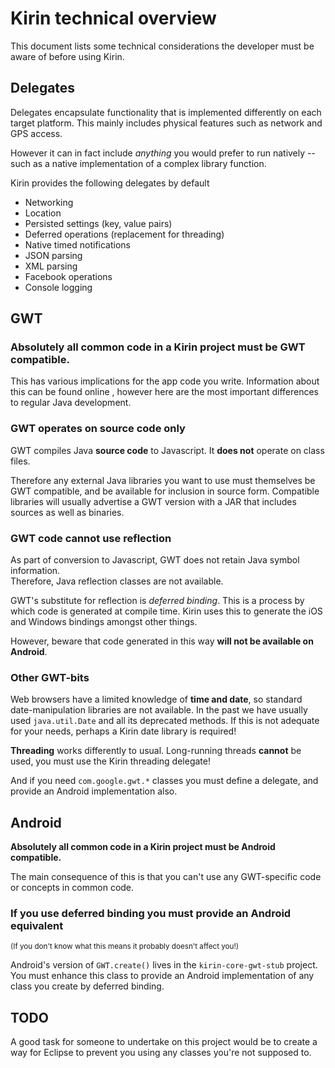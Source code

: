 # Kirin technical overview

This document lists some technical considerations the developer must be aware of before using Kirin.

## Delegates

Delegates encapsulate functionality that is implemented differently on each target platform.  This mainly includes physical features such as network and GPS access.  

However it can in fact include *anything* you would prefer to run natively -- such as a native implementation of a complex library function.

Kirin provides the following delegates by default

* Networking
* Location
* Persisted settings (key, value pairs)
* Deferred operations (replacement for threading)
* Native timed notifications
* JSON parsing
* XML parsing
* Facebook operations
* Console logging

## GWT

### Absolutely all common code in a Kirin project must be GWT compatible.

This has various implications for the app code you write.  Information about this can be found online <link to follow>, however here are the most important differences to regular Java development.

### GWT operates on source code only

GWT compiles Java **source code** to Javascript.  It **does not** operate on class files.

Therefore any external Java libraries you want to use must themselves be GWT compatible, and be available for inclusion in source form.  Compatible libraries will usually advertise a GWT version with a JAR that includes sources as well as binaries.

### GWT code cannot use reflection

As part of conversion to Javascript, GWT does not retain Java symbol information.  
Therefore, Java reflection classes are not available.  

GWT's substitute for reflection is *deferred binding*.  This is a process by which code
is generated at compile time.  Kirin uses this to generate the iOS and Windows bindings
amongst other things.

However, beware that code generated in this way **will not be available on Android**.

### Other GWT-bits

Web browsers have a limited knowledge of **time and date**, so standard date-manipulation 
libraries are not available.  In the past we have usually used `java.util.Date` and all 
its deprecated methods.  If this is not adequate for your needs, perhaps a Kirin date 
library is required!

**Threading** works differently to usual.  Long-running threads **cannot** be used, you
must use the Kirin threading delegate!

And if you need `com.google.gwt.*` classes you must define a delegate, and provide an
Android implementation also. 

## Android

**Absolutely all common code in a Kirin project must be Android compatible.**

The main consequence of this is that you can't use any GWT-specific code or concepts
in common code.  

### If you use deferred binding you must provide an Android equivalent

<sub>(If you don't know what this means it probably doesn't affect you!)</sub>

Android's version of `GWT.create()` lives in the `kirin-core-gwt-stub` project.  You
must enhance this class to provide an Android implementation of any class you create by
deferred binding.

## TODO
A good task for someone to undertake on this project would be to create a way for Eclipse to prevent you using any classes you're not supposed to.